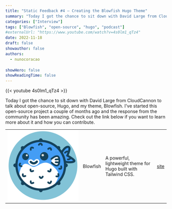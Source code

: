 ```yaml
---
title: "Static Feedback #4 — Creating the Blowfish Hugo Theme"
summary: "Today I got the chance to sit down with David Large from CloudCannon to talk about open-source, Hugo, and my theme, Blowfish."
categories: ["Interview"]
tags: ["Blowfish", "open-source", "hugo", "podcast"]
#externalUrl: "https://www.youtube.com/watch?v=4s0lm1_qTz4"
date: 2022-11-18
draft: false
showauthor: false
authors:
  - nunocoracao

showHero: false
showReadingTime: false
---
```


{{< youtube 4s0lm1_qTz4 >}}

Today I got the chance to sit down with David Large from CloudCannon to talk about open-source, Hugo, and my theme, Blowfish. I've started this open-source project a couple of months ago and the response from the community has been amazing. Check out the link below if you want to learn more about it and how you can contribute.


<table>
    <tbody>
         <tr>
            <td><img class="customEntitityAlbum" style="background-color:transparent" src="blowfish_logo.png"/></td>
            <td>Blowfish</td>
            <td>A powerful, lightweight theme for Hugo built with Tailwind CSS.</td>
            <td><a target="_blank" href="https://nunocoracao.github.io/blowfish/">site</a></td>
        </tr>
    </tbody>
</table>